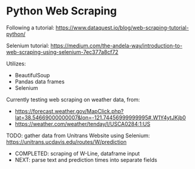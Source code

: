 # Python Web Scraping
Following a tutorial: https://www.dataquest.io/blog/web-scraping-tutorial-python/

Selenium tutorial: https://medium.com/the-andela-way/introduction-to-web-scraping-using-selenium-7ec377a8cf72

Utilizes:
- BeautifulSoup
- Pandas data frames
- Selenium

Currently testing web scraping on weather data, from:
- https://forecast.weather.gov/MapClick.php?lat=38.54669000000007&lon=-121.74456999999995#.W1Y4ytJKjb0
- https://weather.com/weather/tenday/l/USCA0284:1:US

TODO: gather data from Unitrans Website using Selenium: https://unitrans.ucdavis.edu/routes/W/prediction
- COMPLETED: scraping of W-Line, dataframe input
- NEXT: parse text and prediction times into separate fields